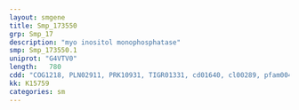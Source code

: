 ```yaml
---
layout: smgene
title: Smp_173550
grp: Smp_17
description: "myo inositol monophosphatase"
smp: Smp_173550.1
uniprot: "G4VTV0"
length:   780
cdd: "COG1218, PLN02911, PRK10931, TIGR01331, cd01640, cl00289, pfam00459"
kk: K15759
categories: sm
---
```

